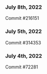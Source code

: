 ### July 8th, 2022

Commit #216151

### July 5th, 2022

Commit #314353


### July 4th, 2022

Commit #72281
